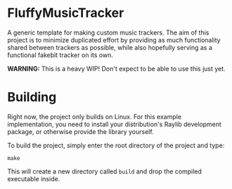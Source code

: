 # FluffyMusicTracker
A generic template for making custom music trackers. The aim of this project is to minimize duplicated effort by providing as much functionality shared between trackers as possible, while also hopefully serving as a functional fakebit tracker on its own.

**WARNING:** This is a heavy WIP! Don't expect to be able to use this just yet.

# Building
Right now, the project only builds on Linux. For this example implementation, you need to install your distribution's Raylib development package, or otherwise provide the library yourself.

To build the project, simply enter the root directory of the project and type:
```
make
```

This will create a new directory called `build` and drop the compiled executable inside.
